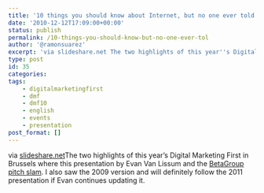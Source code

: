 ```yaml
---
title: '10 things you should know about Internet, but no one ever told you-2010 version'
date: '2010-12-12T17:09:00+00:00'
status: publish
permalink: /10-things-you-should-know-but-no-one-ever-tol
author: '@ramonsuarez'
excerpt: 'via slideshare.net The two highlights of this year''s Digital Marketing First in Brussels where this presentation by Evan Van Lissum and the BetaGroup pitch slam. I also saw the 2009 version and will definitely follow the 2011 presentation if Evan ...'
type: post
id: 35
categories:
tags:
    - digitalmarketingfirst
    - dmf
    - dmf10
    - english
    - events
    - presentation
post_format: []
---
```

via [slideshare.net](http://www.slideshare.net/Hotei/10things2010)</div>The two highlights of this year’s Digital Marketing First in Brussels where this presentation by Evan Van Lissum and the [BetaGroup pitch slam](https://spideroak.com/download/referral/0dee7aede1b4ad45dc2c60c457828813). I also saw the 2009 version and will definitely follow the 2011 presentation if Evan continues updating it.

</div>